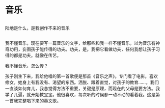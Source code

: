 


# 音乐

## 

陆地是什么，是我创作不来的音乐


## 

我不懂音乐，现在要写一篇音乐的文字，给那些和我一样不懂音乐，以为音乐有神奇功用，妄图孩子能传得的功夫。功夫，是，我把它看做功夫，任何我想让孩子习得的都是功夫。就像在传艺。

我不懂音乐，怎么传？

孩子刚生下来，我给他唱的第一首歌便是那首《音乐之声》。专门看了电影，喜欢修女，她身上有我没有、渴望的东西。洒脱、跟着直觉，对孩子的教育……，我们一直谈如何育儿，我总觉得方法不重要，关键是原理，而现在的父母是要方法。我学了几遍，就开始教宝宝。他很喜欢，每次听的时候都一动不动的看着我。这是第一首我完整唱下来的英文歌。

